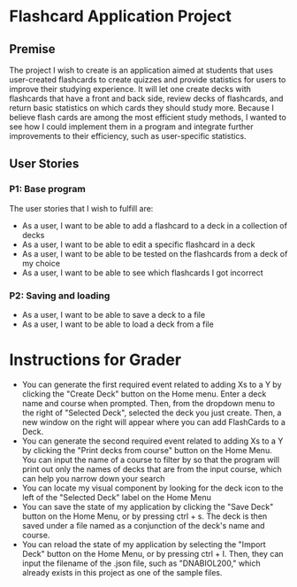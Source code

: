# Flashcard Application Project

## Premise

The project I wish to create is an application aimed at students that uses user-created flashcards to create
quizzes and provide statistics for users to improve their studying experience. It will let one create decks
with flashcards that have a front and back side, review decks of flashcards, and return basic statistics on which
cards they should study more. Because I believe flash cards are among the most efficient study methods, I wanted
to see how I could implement them in a program and integrate further improvements to their efficiency, such as
user-specific statistics.

## User Stories
### P1: Base program
The user stories that I wish to fulfill are:
- As a user, I want to be able to add a flashcard to a deck in a collection of decks
- As a user, I want to be able to edit a specific flashcard in a deck
- As a user, I want to be able to be tested on the flashcards from a deck of my choice
- As a user, I want to be able to see which flashcards I got incorrect

### P2: Saving and loading

- As a user, I want to be able to save a deck to a file
- As a user, I want to be able to load a deck from a file
 
# Instructions for Grader

- You can generate the first required event related to adding Xs to a Y by clicking the "Create Deck" button on the
  Home menu. Enter a deck name and course when prompted. Then, from the dropdown
  menu to the right of "Selected Deck", selected the deck you just create. Then, a new window on the right will appear
  where you can add FlashCards to a Deck.
- You can generate the second required event related to adding Xs to a Y by clicking the "Print decks from course"
  button on the Home Menu. You can input the name of a course to filter by so that the program will print out
  only the names of decks that are from the input course, which can help you narrow down your search
- You can locate my visual component by looking for the deck icon to the left of the "Selected Deck" label on the
  Home Menu
- You can save the state of my application by clicking the "Save Deck" button on the Home Menu, or by pressing ctrl + s.
  The deck is then saved under a file named as a conjunction of the deck's name and course.
- You can reload the state of my application by selecting the "Import Deck" button on the Home Menu, or by pressing
  ctrl + I. Then, they can input the filename of the .json file, such as "DNABIOL200," which already exists in this project as one of the sample
  files. 


